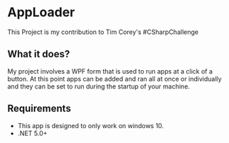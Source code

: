 # AppLoader
This Project is my contribution to Tim Corey's #CSharpChallenge 
## What it does?
My project involves a WPF form that is used to run apps at a click of a button. At this point apps can be added and ran all at once or individually and they can be set to run during the startup of your machine.
## Requirements
- This app is designed to only work on windows 10.
- .NET 5.0+
